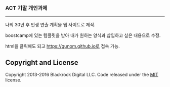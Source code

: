### ACT 기말 개인과제

------

나의 30년 후 인생 연출 계획을 웹 사이트로 제작.

boostcamp에 있는 템플릿을 받아 내가 원하는 양식과 삽입하고 싶은 내용으로 수정.

html을 클릭해도 되고 https://gunom.github.io로 접속 가능.



## Copyright and License

Copyright 2013-2016 Blackrock Digital LLC. Code released under the [MIT](https://github.com/BlackrockDigital/startbootstrap-freelancer/blob/gh-pages/LICENSE) license.